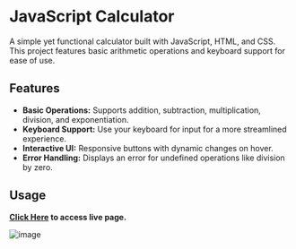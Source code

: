 # JavaScript Calculator

A simple yet functional calculator built with JavaScript, HTML, and CSS. This project features basic arithmetic operations and keyboard support for ease of use.

## Features

- **Basic Operations:** Supports addition, subtraction, multiplication, division, and exponentiation.
- **Keyboard Support:** Use your keyboard for input for a more streamlined experience.
- **Interactive UI:** Responsive buttons with dynamic changes on hover.
- **Error Handling:** Displays an error for undefined operations like division by zero.

## Usage

**[Click Here](https://carlolopez.github.io/calculator/) to access live page.**

![image](https://github.com/CarloLopez/calculator/assets/86852232/aaf7d322-1fa0-4830-95d1-558e07659f44)
